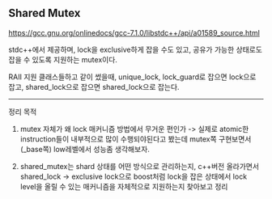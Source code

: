 ## Shared Mutex

https://gcc.gnu.org/onlinedocs/gcc-7.1.0/libstdc++/api/a01589_source.html

stdc++에서 제공하며, lock을 exclusive하게 잡을 수도 있고, 공유가 가능한 상태로도 잡을 수 있도록 지원하는 mutex이다.

RAII 지원 클래스들하고 같이 썼을때, unique_lock, lock_guard로 잡으면 lock으로 잡고, shared_lock으로 잡으면 shared_lock으로 잡는다. 

---
정리 목적 

1) mutex 자체가 왜 lock 매커니즘 방법에서 무거운 편인가
-> 실제로 atomic한 instruction들이 내부적으로 많이 수행되야된다고 봤는데 mutex쪽 구현보면서 (_base쪽) low레벨에서 성능좀 생각해보자. 

2) shared_mutex는 shard 상태를 어떤 방식으로 관리하는지, c++버전 올라가면서 shared_lock -> exclusive lock으로 boost처럼 lock을 잡은 상태에서
lock level을 올릴 수 있는 매커니즘을 자체적으로 지원하는지 찾아보고 정리 

